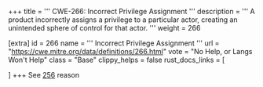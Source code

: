 +++
title = '''
CWE-266: Incorrect Privilege Assignment
'''
description	= '''
A product incorrectly assigns a privilege to a particular actor, creating an unintended sphere of control for that actor.
'''
weight = 266

[extra]
id = 266
name = '''
Incorrect Privilege Assignment
'''
url = "https://cwe.mitre.org/data/definitions/266.html"
vote = "No Help, or Langs Won't Help"
class = "Base"
clippy_helps = false
rust_docs_links = [

]
+++
See [256](rust-are-we-secure-yet/cwes/cwe-256) reason
